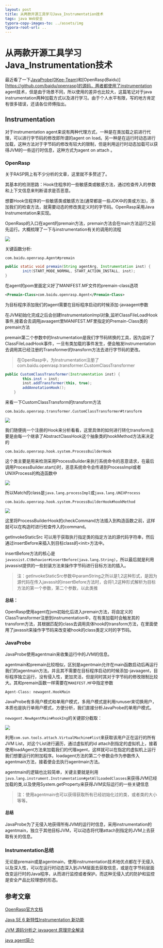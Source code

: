```yaml
---
layout: post
title: 从两款开源工具学习Java_Instrumentation技术
tags: java Web安全
typora-copy-images-to: ../assets/img
typora-root-url: ..
---
```


# 从两款开源工具学习Java_Instrumentation技术

最近看了一下[JavaProbe(0Kee-Team)](https://github.com/0Kee-Team/JavaProbe)和[OpenRasp(Baidu)][https://github.com/baidu/openrasp]的源码，两者都使用了instrumentation agent技术，但是由于场景不同，所以使用的差异也比较大，这篇笔记对于java instrumentation两种加载方式以及进行学习。由于个人水平有限，写的地方肯定有很多错误，还请各位师傅指出。

## Instrumentation

对于instrumentation agent来说有两种代理方式，一种是在类加载之前进行代理，可以进行字节码的修改即所谓的agent on load。另一种是在运行时动态进行加载，这种方法对于字节码的修改有较大的限制，但是利用运行时动态加载可以获得JVM的一些运行时信息，这种方式为agent on attach 。

### OpenRasp

关于RASP网上有不少分析的文章，这里就不多赘述了。

其基本的检测思路：Hook住程序的一些敏感类或敏感方法，通过检查传入的参数和上下文信息来判断请求是否恶意。

想要Hook住程序的一些敏感类或敏感方法(通常都是一些JDK中的类或方法)，添加我们的检查方法，就需要动态的修改类定义时的字节码。OpenRasp采用Java Instrumentation来实现。

OpenRasp的入口在agent的premain方法，premain方法会在main方法运行之前先运行。大概梳理了一下与instrumentation有关的调用的流程

![](https://litch1-1256735124.cos.ap-beijing.myqcloud.com/20191101134844.png)

关键函数分析:

`com.baidu.openrasp.Agent#premain`

```java
public static void premain(String agentArg, Instrumentation inst) {
        init(START_MODE_NORMAL, START_ACTION_INSTALL, inst);
}
```

在agent的pom里面定义好了MANIFEST.MF文件的premain-class选项

```xml
<Premain-Class>com.baidu.openrasp.Agent</Premain-Class>
```

为目标程序添加我们的agent需要在目标程序启动的时候添加-javaagent参数

在JVM初始化完成之后会创建InstrumentationImpl对象,监听ClassFileLoadHook事件,接着会去调用javaagent里MANIFEST.MF里指定的Premain-Class类的premain方法

premain第二个参数中的Instrumentation是我们字节码转换的工具，因为监听了ClassFileLoadHook事件，一旦有类加载的事件发生，便会触发Instrumentation去调用其已经注册的Transformer的transform方法去进行字节码的更改。

> 在OpenRasp中，为Instrumentation注册了com.baidu.openrasp.transformer.CustomClassTransformer

```java
public CustomClassTransformer(Instrumentation inst) {
        this.inst = inst;
        inst.addTransformer(this, true);
        addAnnotationHook();
    }
```

来看一下CustomClassTransform的transform方法

`com.baidu.openrasp.transformer.CustomClassTransformer#transform`

![](https://litch1-1256735124.cos.ap-beijing.myqcloud.com/20191101162301.png)

我们随便挑一个注册的Hook来分析看看，这里具体的如何进行转化transform主要是由每一个继承了AbstractClassHook这个抽象类的hookMethod方法来决定的

`com.baidu.openrasp.hook.system.ProcessBuilderHook`

这个类主要是用来检测采用ProcessBuilder来执行系统命令的恶意请求，在最后调用ProcessBuilder.start()时，恶意系统命令会传递到ProcessImpl或者UNIXProcess的构造函数中

![](https://litch1-1256735124.cos.ap-beijing.myqcloud.com/20191102013311.png)

所以Match的class是`java.lang.processImpl`或`java.lang.UNIXProcess`

`com.baidu.openrasp.hook.system.ProcessBuilderHook#hookMethod`

![](https://litch1-1256735124.cos.ap-beijing.myqcloud.com/20191101174655.png)

这里将ProcessBuilderHook的checkCommand方法插入到构造函数之前，这样就可以在构造时进行检查传入的command。

getInvokeStaticSrc 可以用于获取执行指定类的指定方法的源代码字符串，然后通过insertBefore来插入到目标class的\<init\>方法中。

insertBefore方法的核心是`javassist.CtBehavior#insertBefore(java.lang.String)`，所以最后就是利用javassist提供的一些封装方法来操作字节码进行目标方法的插入。

> 注：getInvokeStaticSrc参数中paramString之所以是$1,$2这种形式，是因为源代码在传入javassit的insertBefore方法时，会将$1,$2这种形式解析为目标方法的第一个参数，第二个参数，以此类推

#### 总结：

OpenRasp使用agent在jvm初始化后进入premain方法，将自定义的ClassTransformer注册到instrumentation中，在有类加载时会触发其的transform方法，其根据匹配的class去调用具体hook的transform方法，在里面使用了javassit来操作字节码来改变被hook的class类定义时的字节码。

### JavaProbe

JavaProbe使用agentmain来收集运行中的JVM的信息。

agentmain和premain比较相似，区别是agentmain允许在main函数启动后再运行我们的agentmain方法。并且其不需要在目标程序启动的时候添加-javaagent，目标程序独立运行，没有侵入性，更加灵活，但是同时其对于字节码的修改限制比较大。其和premain函数一样需要在`MANIFEST.MF`中指定参数

`Agent-Class: newagent.HookMain`

JavaProbe有多用户模式和单用户模式，多用户模式是利用runuser来切换用户，本质也是执行单用户模式，方便分析，我们直接分析JavaProbe的单用户模式。

`newagent.NewAgentMain#hookIng`的关键部分截取：

![](https://litch1-1256735124.cos.ap-beijing.myqcloud.com/20191103013822.png)

利用`com.sun.tools.attach.VirtualMachine#list`来获取该用户正在运行的所有JVM List，对这个List进行遍历，通过虚拟机的id attach到指定的虚拟机上，接着使用loadAgent方法来加载我们的代理agent，这样就可以在指定的虚拟机上运行我们想要运行的附加程序。loadagent方法的第二个参数会作为参数传入agentmain方法，接着便会去执行agentmain方法。

agentmain的逻辑也比较简单，关键主要就是利用`java.lang.instrument.Instrumentation#getAllLoadedClasses`来获得JVM已经加载的类,以及使用System.getProperty来获得JVM实际运行的一些关键信息

> 注：使用agentmain也可以获得获取所有已经初始化过的类，或者类的大小等等。

#### 总结

JavaProbe为了无侵入地获得所有JVM的运行时信息，采用instrumentation的agentmain，独立于其他目标JVM，可以动态将代理attach到指定的JVM上去获取有关的信息。

### Instrumentation总结

无论是premain或是agentmain，使用instrumentation技术地优点都在于无侵入以及深入性，可以在运行时动态深入到JVM层面去获取信息，或是在字节码层面改变运行时的Java程序，从而进行监控或者保护。而这种无侵入式的防护和监控是安全产品比较理想的形态。

## 参考文章

[OpenRasp官方文档](https://rasp.baidu.com/doc/)

[Java SE 6 新特性Instrumentation 新功能](https://www.ibm.com/developerworks/cn/java/j-lo-jse61/index.html)

[JVM 源码分析之 javaagent 原理完全解读](https://www.infoq.cn/article/javaagent-illustrated/)

[java agent简介](https://www.cnblogs.com/duanxz/p/4958458.html)



